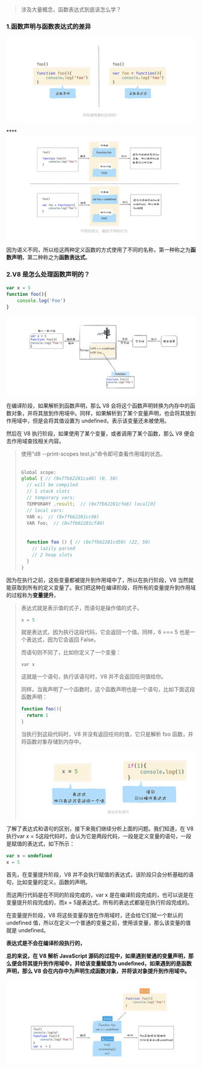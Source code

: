 > 涉及大量概念，函数表达式到底该怎么学？

### 1.函数声明与函数表达式的差异

**![image-20220129103107343](../../../image/image-20220129103107343.png)**

****![image-20220129103301687](../../../image/image-20220129103301687.png)

因为语义不同，所以给这两种定义函数的方式使用了不同的名称，第一种称之为**函数声明**，第二种称之为**函数表达式**。

### 2.V8 是怎么处理函数声明的？

```javascript
var x = 5
function foo(){
    console.log('Foo')
}
```

![image-20220129103617140](../../../image/image-20220129103617140.png)

在编译阶段，如果解析到函数声明，那么 V8 会将这个函数声明转换为内存中的函数对象，并将其放到作用域中。同样，如果解析到了某个变量声明，也会将其放到作用域中，但是会将其值设置为 undefined，表示该变量还未被使用。

然后在 V8 执行阶段，如果使用了某个变量，或者调用了某个函数，那么 V8 便会去作用域查找相关内容。

> 使用“d8 --print-scopes test.js”命令即可查看作用域的状态。
>
> ```javascript
> 
> Global scope:
> global { // (0x7fb62281ca48) (0, 50)
>   // will be compiled
>   // 1 stack slots
>   // temporary vars:
>   TEMPORARY .result;  // (0x7fb62281cfe8) local[0]
>   // local vars:
>   VAR x;  // (0x7fb62281cc98)
>   VAR foo;  // (0x7fb62281cf40)
> 
> 
>   function foo () { // (0x7fb62281cd50) (22, 50)
>     // lazily parsed
>     // 2 heap slots
>   }
> }
> ```

因为在执行之前，这些变量都被提升到作用域中了，所以在执行阶段，V8 当然就能获取到所有的定义变量了。我们把这种在编译阶段，将所有的变量提升到作用域的过程称为**变量提升**。

> 表达式就是表示值的式子，而语句是操作值的式子。
>
> ```javascript
> x = 5
> ```
>
> 就是表达式，因为执行这段代码，它会返回一个值。同样，6 === 5 也是一个表达式，因为它会返回 False。
>
> 而语句则不同了，比如你定义了一个变量：
>
> ```
> var x
> ```
>
> 这就是一个语句，执行该语句时，V8 并不会返回任何值给你。
>
> 同样，当我声明了一个函数时，这个函数声明也是一个语句，比如下面这段函数声明：
>
> ```javascript
> function foo(){
>   return 1
> }
> ```
>
> 当执行到这段代码时，V8 并没有返回任何的值，它只是解析 foo 函数，并将函数对象存储到内存中。
>
> ![image-20220129105859396](../../../image/image-20220129105859396.png)



了解了表达式和语句的区别，接下来我们继续分析上面的问题。我们知道，在 V8 执行var x = 5这段代码时，会认为它是两段代码，一段是定义变量的语句，一段是赋值的表达式，如下所示：

```javascript
var x = undefined
x = 5
```

首先，在变量提升阶段，V8 并不会执行赋值的表达式，该阶段只会分析基础的语句，比如变量的定义，函数的声明。

而这两行代码是在不同的阶段完成的，var x 是在编译阶段完成的，也可以说是在变量提升阶段完成的，而x = 5是表达式，所有的表达式都是在执行阶段完成的。

在变量提升阶段，V8 将这些变量存放在作用域时，还会给它们赋一个默认的 undefined 值，所以在定义一个普通的变量之前，使用该变量，那么该变量的值就是 undefined。

**表达式是不会在编译阶段执行的，**

**总的来说，在 V8 解析 JavaScript 源码的过程中，如果遇到普通的变量声明，那么便会将其提升到作用域中，并给该变量赋值为 undefined，如果遇到的是函数声明，那么 V8 会在内存中为声明生成函数对象，并将该对象提升到作用域中。**

![image-20220129110052724](../../../image/image-20220129110052724.png)



























